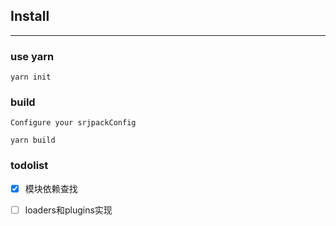 ## Install

---

### use yarn
```yarn init```

### build

```
Configure your srjpackConfig

yarn build  
```

### todolist

- [x] 模块依赖查找
- [ ] loaders和plugins实现


